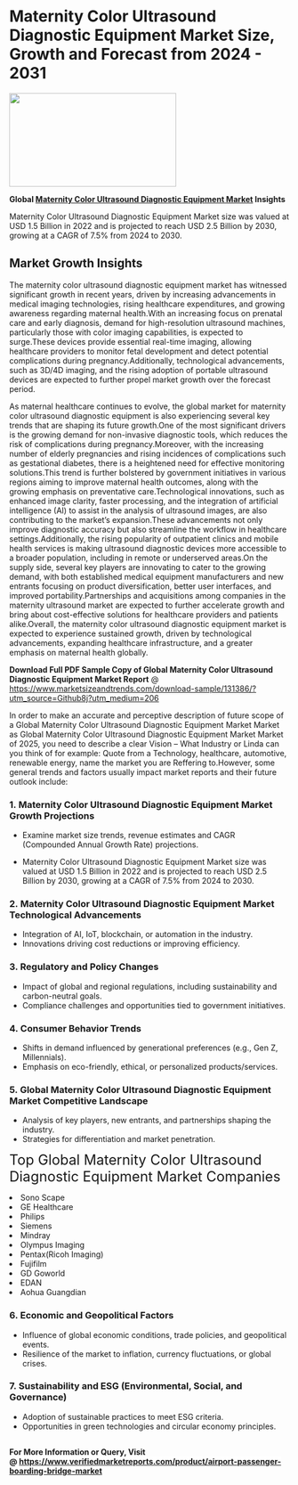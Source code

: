 <H1>Maternity Color Ultrasound Diagnostic Equipment Market Size, Growth and Forecast from 2024 - 2031</H1><img class="aligncenter size-medium wp-image-584254" src="https://thirdeyenews.in/wp-content/uploads/2024/09/Global-Market-Research-300x168.jpeg" alt="" width="300" height="168" /><p><strong>Global&nbsp;<a href="https://www.marketsizeandtrends.com/download-sample/131386/?utm_source=Github8j?utm_medium=206">Maternity Color Ultrasound Diagnostic Equipment Market</a> Insights</strong></p><p>Maternity Color Ultrasound Diagnostic Equipment Market size was valued at USD 1.5 Billion in 2022 and is projected to reach USD 2.5 Billion by 2030, growing at a CAGR of 7.5% from 2024 to 2030.</p><p><h2>Market Growth Insights</h2> <p>The maternity color ultrasound diagnostic equipment market has witnessed significant growth in recent years, driven by increasing advancements in medical imaging technologies, rising healthcare expenditures, and growing awareness regarding maternal health.With an increasing focus on prenatal care and early diagnosis, demand for high-resolution ultrasound machines, particularly those with color imaging capabilities, is expected to surge.These devices provide essential real-time imaging, allowing healthcare providers to monitor fetal development and detect potential complications during pregnancy.Additionally, technological advancements, such as 3D/4D imaging, and the rising adoption of portable ultrasound devices are expected to further propel market growth over the forecast period.</p> <p>As maternal healthcare continues to evolve, the global market for maternity color ultrasound diagnostic equipment is also experiencing several key trends that are shaping its future growth.One of the most significant drivers is the growing demand for non-invasive diagnostic tools, which reduces the risk of complications during pregnancy.Moreover, with the increasing number of elderly pregnancies and rising incidences of complications such as gestational diabetes, there is a heightened need for effective monitoring solutions.This trend is further bolstered by government initiatives in various regions aiming to improve maternal health outcomes, along with the growing emphasis on preventative care.Technological innovations, such as enhanced image clarity, faster processing, and the integration of artificial intelligence (AI) to assist in the analysis of ultrasound images, are also contributing to the market’s expansion.These advancements not only improve diagnostic accuracy but also streamline the workflow in healthcare settings.Additionally, the rising popularity of outpatient clinics and mobile health services is making ultrasound diagnostic devices more accessible to a broader population, including in remote or underserved areas.On the supply side, several key players are innovating to cater to the growing demand, with both established medical equipment manufacturers and new entrants focusing on product diversification, better user interfaces, and improved portability.Partnerships and acquisitions among companies in the maternity ultrasound market are expected to further accelerate growth and bring about cost-effective solutions for healthcare providers and patients alike.Overall, the maternity color ultrasound diagnostic equipment market is expected to experience sustained growth, driven by technological advancements, expanding healthcare infrastructure, and a greater emphasis on maternal health globally.</p> <p><span class=""><strong>Download Full PDF Sample Copy of Global Maternity Color Ultrasound Diagnostic Equipment Market Report</strong> @ <a href="https://www.marketsizeandtrends.com/download-sample/131386/?utm_source=Github8j?utm_medium=206" target="_blank">https://www.marketsizeandtrends.com/download-sample/131386/?utm_source=Github8j?utm_medium=206</a></span></p><p>In order to make an accurate and perceptive description of future scope of a Global&nbsp;Maternity Color Ultrasound Diagnostic Equipment Market Market as Global&nbsp;Maternity Color Ultrasound Diagnostic Equipment Market Market of 2025, you need to describe a clear Vision &ndash; What Industry or Linda can you think of for example: Quote from a Technology, healthcare, automotive, renewable energy, name the market you are Reffering to.However, some general trends and factors usually impact market reports and their future outlook include:</p><h3>1.&nbsp;<strong>Maternity Color Ultrasound Diagnostic Equipment Market Growth Projections</strong></h3><ul><li>Examine market size trends, revenue estimates and CAGR (Compounded Annual Growth Rate) projections.</li><li><p>Maternity Color Ultrasound Diagnostic Equipment Market size was valued at USD 1.5 Billion in 2022 and is projected to reach USD 2.5 Billion by 2030, growing at a CAGR of 7.5% from 2024 to 2030.</p></li></ul><h3>2.&nbsp;<strong>Maternity Color Ultrasound Diagnostic Equipment Market Technological Advancements</strong></h3><ul><li>Integration of AI, IoT, blockchain, or automation in the industry.</li><li>Innovations driving cost reductions or improving efficiency.</li></ul><h3>3.&nbsp;<strong>Regulatory and Policy Changes</strong></h3><ul><li>Impact of global and regional regulations, including sustainability and carbon-neutral goals.</li><li>Compliance challenges and opportunities tied to government initiatives.</li></ul><h3>4.&nbsp;<strong>Consumer Behavior Trends</strong></h3><ul><li>Shifts in demand influenced by generational preferences (e.g., Gen Z, Millennials).</li><li>Emphasis on eco-friendly, ethical, or personalized products/services.</li></ul><h3>5.&nbsp;<strong>Global Maternity Color Ultrasound Diagnostic Equipment Market Competitive Landscape</strong></h3><ul><li>Analysis of key players, new entrants, and partnerships shaping the industry.</li><li>Strategies for differentiation and market penetration.</li></ul><p data-pm-slice="1 1 []"><span style="color: inherit; font-family: inherit; font-size: 25px;">Top Global Maternity Color Ultrasound Diagnostic Equipment Market Companies</span></p><div class="" data-test-id=""><p><li>Sono Scape</li><li> GE Healthcare</li><li> Philips</li><li> Siemens</li><li> Mindray</li><li> Olympus Imaging</li><li> Pentax(Ricoh Imaging)</li><li> Fujifilm</li><li> GD Goworld</li><li> EDAN</li><li> Aohua Guangdian</li></p></div><h3>6.&nbsp;<strong>Economic and Geopolitical Factors</strong></h3><ul><li>Influence of global economic conditions, trade policies, and geopolitical events.</li><li>Resilience of the market to inflation, currency fluctuations, or global crises.</li></ul><h3>7.&nbsp;<strong>Sustainability and ESG (Environmental, Social, and Governance)</strong></h3><ul><li>Adoption of sustainable practices to meet ESG criteria.</li><li>Opportunities in green technologies and circular economy principles.</li></ul><h2><strong style="font-size: 14px;">For More Information or Query, Visit @&nbsp;</strong><a style="background-color: #ffffff; font-size: 14px;" href="https://www.marketsizeandtrends.com/report/maternity-color-ultrasound-diagnostic-equipment-market/" target="_blank">https://www.verifiedmarketreports.com/product/airport-passenger-boarding-bridge-market</a></h2>